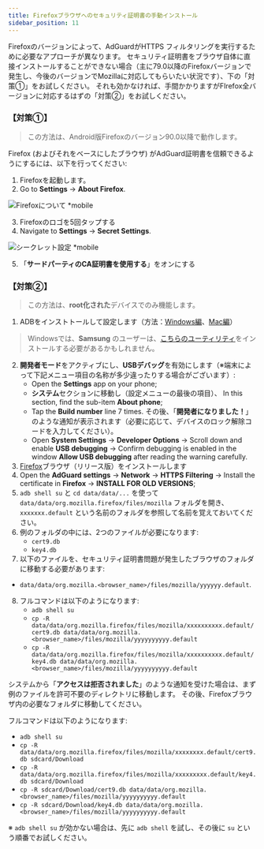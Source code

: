 ```yaml
---
title: Firefoxブラウザへのセキュリティ証明書の手動インストール
sidebar_position: 11
---
```


Firefoxのバージョンによって、AdGuardがHTTPS フィルタリングを実行するために必要なアプローチが異なります。 セキュリティ証明書をブラウザ自体に直接インストールすることができない場合（主に79.0以降のFirefoxバージョンで発生し、今後のバージョンでMozillaに対応してもらいたい状況です）、下の「対策①」をお試しください。 それも効かなければ、手間かかりますがFIrefox全バージョンに対応するはずの「対策②」をお試しください。

### 【対策①】

> この方法は、Android版Firefoxのバージョン90.0以降で動作します。

Firefox (およびそれをベースにしたブラウザ) がAdGuard証明書を信頼できるようにするには、以下を行ってください:

1. Firefoxを起動します。
2. Go to **Settings** → **About Firefox**.

![Firefoxについて *mobile](https://cdn.adtidy.org/content/kb/ad_blocker/android/solving_problems/firefox-certificates/ff_nightly_about_en.jpeg)

3. Firefoxのロゴを5回タップする
4. Navigate to **Settings** → **Secret Settings**.

![シークレット設定 *mobile](https://cdn.adtidy.org/content/kb/ad_blocker/android/solving_problems/firefox-certificates/ff_nightly_secret.jpeg)

5. 「**サードパーティのCA証明書を使用する**」をオンにする

### 【対策②】

> この方法は、**root化された**デバイスでのみ機能します。

1. ADBをインストトールして設定します（方法：[Windows編](https://expnote.com/how-to-install-android-debug-bridge/)、[Mac編](https://child-programmer.com/m-adb/)）
> Windowsでは、**Samsung** のユーザーは、[こちらのユーティリティ](https://developer.samsung.com/mobile/android-usb-driver.html)をインストールする必要があるかもしれません。
2. **開発者モード**をアクティブにし、**USBデバッグ**を有効にします（※端末によって下記メニュー項目の名称が多少違ったりする場合がございます）:
    - Open the **Settings** app on your phone;
    - **システム**セクションに移動し（設定メニューの最後の項目）、 In this section, find the sub-item **About phone**;
    - Tap the **Build number** line 7 times. その後、「**開発者になりました！**」のような通知が表示されます（必要に応じて、デバイスのロック解除コードを入力してください）。
    - Open **System Settings** → **Developer Options** → Scroll down and enable **USB debugging** → Confirm debugging is enabled in the window **Allow USB debugging** after reading the warning carefully.
3. [Firefox](https://www.mozilla.org/en-US/firefox/releases/)ブラウザ（リリース版）をインストールします
4. Open the **AdGuard settings** → **Network** → **HTTPS Filtering** → Install the certificate in **Firefox** → **INSTALL FOR OLD VERSIONS**;
5. `adb shell su` と `cd data/data/...` を使って `data/data/org.mozilla.firefox/files/mozilla` フォルダを開き、`xxxxxxx.default` という名前のフォルダを参照して名前を覚えておいてください。
6. 例のフォルダの中には、2つのファイルが必要になります:
    - `cert9.db`
    - `key4.db`
7. 以下のファイルを、セキュリティ証明書問題が発生したブラウザのフォルダに移動する必要があります:
- `data/data/org.mozilla.<browser_name>/files/mozilla/yyyyyy.default`.
8. フルコマンドは以下のようになります:
    - `adb shell su`
    - `cp -R data/data/org.mozilla.firefox/files/mozilla/xxxxxxxxxx.default/cert9.db data/data/org.mozilla.<browser_name>/files/mozilla/yyyyyyyyyy.default`
    - `cp -R data/data/org.mozilla.firefox/files/mozilla/xxxxxxxxxx.default/key4.db data/data/org.mozilla.<browser_name>/files/mozilla/yyyyyyyyyy.default`

システムから「**アクセスは拒否されました**」のような通知を受けた場合は、まず例のファイルを許可不要のディレクトリに移動します。 その後、Firefoxブラウザ内の必要なフォルダに移動してください。

フルコマンドは以下のようになります:
- `adb shell su`
- `cp -R data/data/org.mozilla.firefox/files/mozilla/xxxxxxxx.default/cert9.db sdcard/Download`
- `cp -R data/data/org.mozilla.firefox/files/mozilla/xxxxxxxxx.default/key4.db sdcard/Download`
- `cp -R sdcard/Download/cert9.db data/data/org.mozilla.<browser_name>/files/mozilla/yyyyyyyyyy.default`
- `cp -R sdcard/Download/key4.db data/data/org.mozilla.<browser_name>/files/mozilla/yyyyyyyyyy.default`

※ `adb shell su` が効かない場合は、先に `adb shell` を試し、その後に `su` という順番でお試しください。